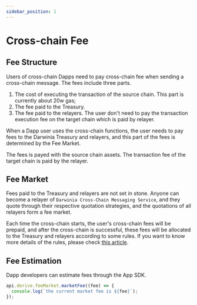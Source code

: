 ```yaml
---
sidebar_position: 1
---
```


# Cross-chain Fee

## Fee Structure

Users of cross-chain Dapps need to pay cross-chain fee when sending a cross-chain message. The fees include three parts.

1. The cost of executing the transaction of the source chain. This part is currently about 20w gas; 
2. The fee paid to the Treasury. 
3. The fee paid to the relayers. The user don't need to pay the transaction execution fee on the target chain which is paid by relayer.

When a Dapp user uses the cross-chain functions, the user needs to pay fees to the Darwinia Treasury and relayers, and this part of the fees is determined by the Fee Market.

The fees is payed with the source chain assets. The transaction fee of the target chain is paid by the relayer.

## Fee Market

Fees paid to the Treasury and relayers are not set in stone. Anyone can become a relayer of `Darwinia Cross-Chain Messaging Service`, and they quote through their respective quotation strategies, and the quotations of all relayers form a fee market.

Each time the cross-chain starts, the user's cross-chain fees will be prepaid, and after the cross-chain is successful, these fees will be allocated to the Treasury and relayers according to some rules. If you want to know more details of the rules, please check [this article](https://medium.com/darwinianetwork/what-can-a-cross-chain-message-relayer-get-ffb683b689cb).

## Fee Estimation

Dapp developers can estimate fees through the App SDK.

 ```javascript
 api.derive.feeMarket.marketFee((fee) => {
   console.log(`the current market fee is ${fee}`);
 });
 ```

